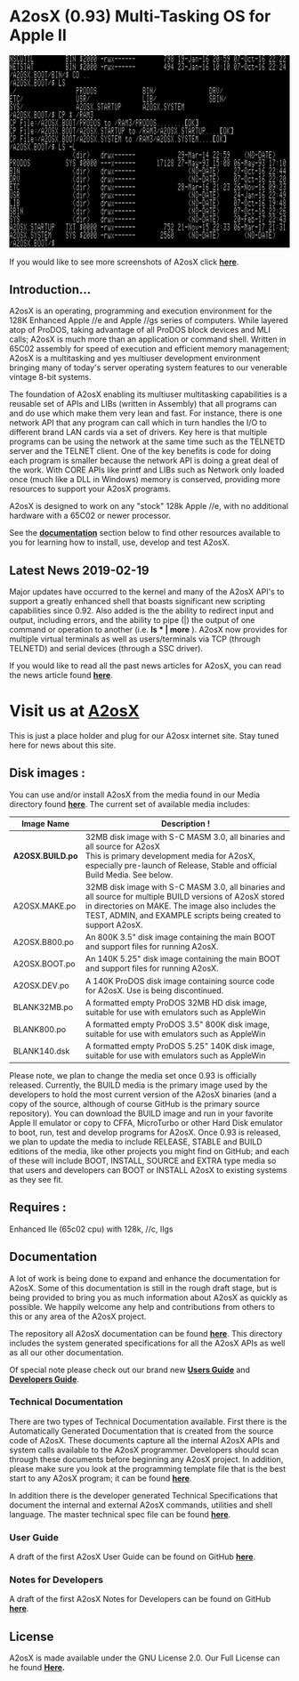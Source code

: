# A2osX (0.93) Multi-Tasking OS for Apple II  

![](./.screen-shots/ScreenShot.LS.png)

If you would like to see more screenshots of A2osX click **[here](.Docs/Screen%20Shots.md)**.

## Introduction...

A2osX is an operating, programming and execution environment for the 128K Enhanced Apple //e and Apple //gs series of computers.  While layered atop of ProDOS, taking advantage of all ProDOS block devices and MLI calls; A2osX is much more than an application or command shell. Written in 65C02 assembly for speed of execution and efficient memory management; A2osX is a multitasking and yes multiuser development environment bringing many of today's server operating system features to our venerable vintage 8-bit systems. 

The foundation of A2osX enabling its multiuser multitasking capabilities is a reusable set of APIs and LIBs (written in Assembly) that all programs can and do use which make them very lean and fast.  For instance, there is one network API that any program can call which in turn handles the I/O to different brand LAN cards via a set of drivers.  Key here is that multiple programs can be using the network at the same time such as the TELNETD server and the TELNET client.  One of the key benefits is code for doing each program is smaller because the network API is doing a great deal of the work.  With CORE APIs like printf and LIBs such as Network only loaded once (much like a DLL in Windows) memory is conserved, providing more resources to support your A2osX programs.

A2osX is designed to work on any "stock" 128k Apple //e, with no additional hardware with a 65C02 or newer processor.

See the **[documentation](#documentation)** section below to find other resources available to you for learning how to install, use, develop and test A2osX.
 
## Latest News 2019-02-19

Major updates have occurred to the kernel and many of the A2osX API's to support a greatly enhanced shell that boasts significant new scripting capabilities since 0.92.  Also added is the the ability to redirect input and output, including errors, and the ability to pipe (|) the output of one command or operation to another (i.e. **ls \* | more** ).  A2osX now provides for multiple virtual terminals as well as users/terminals via TCP (through TELNETD) and serial devices (through a SSC driver).

If you would like to read all the past news articles for A2osX, you can read the news article found **[here](.Docs/News.md)**.

# **Visit us at [A2osX](http://www.a2osx.com)**

This is just a place holder and plug for our A2osx internet site.  Stay tuned here for news about this site.

## Disk images :

You can use and/or install A2osX from the media found in our Media directory found **[here](.Floppies)**.  The current set of available media includes:

| Image Name | Description !
| --- | --- |
| **A2OSX.BUILD.po** | 32MB disk image with S-C MASM 3.0, all binaries and all source for A2osX <br> This is primary development media for A2osX, especially pre-launch of Release, Stable and official Build Media.  See below.|
| A2OSX.MAKE.po | 32MB disk image with S-C MASM 3.0, all binaries and all source for multiple BUILD versions of A2osX stored in directories on MAKE.  The image also includes the TEST, ADMIN, and EXAMPLE scripts being created to support A2osX. |
| A2OSX.B800.po | An 800K 3.5" disk image containing the main BOOT and support files for running A2osX. |
| A2OSX.BOOT.po | An 140K 5.25" disk image containing the main BOOT and support files for running A2osX. |
| A2OSX.DEV.po | A 140K ProDOS disk image containing source code for A2osX.  Use is being discontinued. |
| BLANK32MB.po | A formatted empty ProDOS 32MB HD disk image, suitable for use with emulators such as AppleWin |
| BLANK800.po | A formatted empty ProDOS 3.5" 800K disk image, suitable for use with emulators such as AppleWin |
| BLANK140.dsk | A formatted empty ProDOS 5.25" 140K disk image, suitable for use with emulators such as AppleWin |

Please note, we plan to change the media set once 0.93 is officially released.  Currently, the BUILD media is the primary image used by the developers to hold the most current version of the A2osX binaries (and a copy of the source, although of course GitHub is the primary source repository). You can download the BUILD image and run in your favorite Apple II emulator or copy to CFFA, MicroTurbo or other Hard Disk emulator to boot, run, test and develop programs for A2osX.  Once 0.93 is released, we plan to update the media to include RELEASE, STABLE and BUILD editions of the media, like other projects you might find on GitHub; and each of these will include BOOT, INSTALL, SOURCE and EXTRA type media so that users and developers can BOOT or INSTALL A2osX to existing systems as they see fit.

## Requires :
Enhanced IIe (65c02 cpu) with 128k, //c, IIgs

## Documentation

A lot of work is being done to expand and enhance the documentation for A2osX.  Some of this documentation is still in the rough draft stage, but is being provided to bring you as much information about A2osX as quickly as possible.  We happily welcome any help and contributions from others to this or any area of the A2osX project.

The repository all A2osX documentation can be found **[here](.Docs)**.  This directory includes the system generated specifications for all the A2osX APIs as well as all our other documentation. 

Of special note please check out our brand new **[Users Guide](.Docs/User%20Guide.md)** and **[Developers Guide](.Docs/Developers%20Guide.md)**. 

### Technical Documentation

There are two types of Technical Documentation available.  First there is the Automatically Generated Documentation that is created from the source code of A2osX.  These documents capture all the internal A2osX APIs and system calls available to the A2osX programmer.  Developers should scan through these documents before beginning any A2osX project.  In addition, please make sure you look at the programming template file that is the best start to any A2osX program; it can be found **[here](.Docs/.TEMPLATE.S.txt)**.

In addition there is the developer generated Technical Specifications that document the internal and external A2osX commands, utilities and shell language.  The master technical spec file can be found **[here](.Docs/Technical%20Spec.md)**.

### User Guide

A draft of the first A2osX User Guide can be found on GitHub **[here](.Docs/User%20Guide.md)**.

### Notes for Developers

A draft of the first A2osX Notes for Developers can be found on GitHub **[here](.Docs/Notes%20for%20Developers.md)**.

## License

A2osX is made available under the GNU License 2.0.  Our Full License can he found **[Here](./License).**
